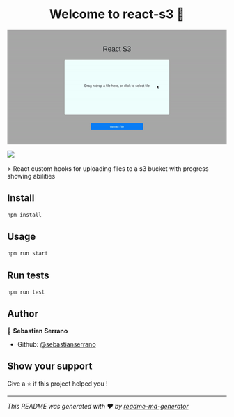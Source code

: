 <h1 align="center">Welcome to react-s3 👋</h1>
<img align="center" src="/docs/react-s3.gif" alt="React S3"/>
<p>
  <img src="https://img.shields.io/badge/version-0.1.0-blue.svg?cacheSeconds=2592000" />
</p>
> React custom hooks for uploading files to a s3 bucket with progress showing abilities

## Install

```sh
npm install
```

## Usage

```sh
npm run start
```

## Run tests

```sh
npm run test
```

## Author

👤 **Sebastian Serrano**

* Github: [@sebastianserrano](https://github.com/sebastianserrano)

## Show your support

Give a ⭐️ if this project helped you !

***
_This README was generated with ❤️ by [readme-md-generator](https://github.com/kefranabg/readme-md-generator)_
